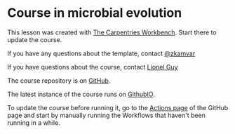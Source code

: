 # Course in microbial evolution

This lesson was created with [The Carpentries Workbench][workbench]. Start there to update the course.

If you have any questions about the template, contact 
[@zkamvar](https://github.com/zkamvar)

If you have questions about the course, contact 
[Lionel Guy](mailto:lionel.guy@imbim.uu.se)

The course repository is on [GitHub](https://github.com/lguy/course-microbial-genomics/).

The latest instance of the course runs on [GithubIO](https://lguy.github.io/course-microbial-genomics/).

To update the course before running it, go to the [Actions page](https://github.com/lguy/course-microbial-genomics/actions/) of the GitHub page and start by manually running the Workflows that haven't been running in a while.

[workbench]: https://carpentries.github.io/sandpaper-docs/

